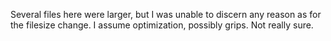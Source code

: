 Several files here were larger, but I was unable to discern any reason as for the filesize change.  I assume optimization,
possibly grips. Not really sure.